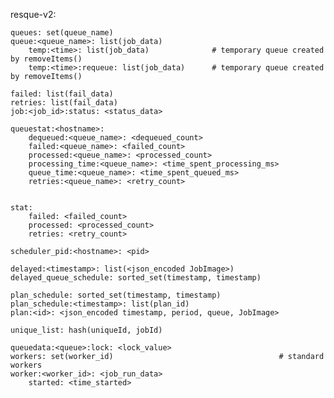 resque-v2:
    
    queues: set(queue_name)
    queue:<queue_name>: list(job_data)
        temp:<time>: list(job_data)              # temporary queue created by removeItems()
        temp:<time>:requeue: list(job_data)      # temporary queue created by removeItems()
    
    failed: list(fail_data)
    retries: list(fail_data)
    job:<job_id>:status: <status_data>
    
    queuestat:<hostname>:
        dequeued:<queue_name>: <dequeued_count>
        failed:<queue_name>: <failed_count>
        processed:<queue_name>: <processed_count>
        processing_time:<queue_name>: <time_spent_processing_ms>
        queue_time:<queue_name>: <time_spent_queued_ms>
        retries:<queue_name>: <retry_count>
        
    
    stat:
        failed: <failed_count>
        processed: <processed_count>
        retries: <retry_count>
    
    scheduler_pid:<hostname>: <pid>
    
    delayed:<timestamp>: list(<json_encoded JobImage>)
    delayed_queue_schedule: sorted_set(timestamp, timestamp)
    
    plan_schedule: sorted_set(timestamp, timestamp)
    plan_schedule:<timestamp>: list(plan_id)
    plan:<id>: <json_encoded timestamp, period, queue, JobImage>
    
    unique_list: hash(uniqueId, jobId)
    
    queuedata:<queue>:lock: <lock_value>
    workers: set(worker_id)                                     # standard workers
    worker:<worker_id>: <job_run_data>
        started: <time_started>